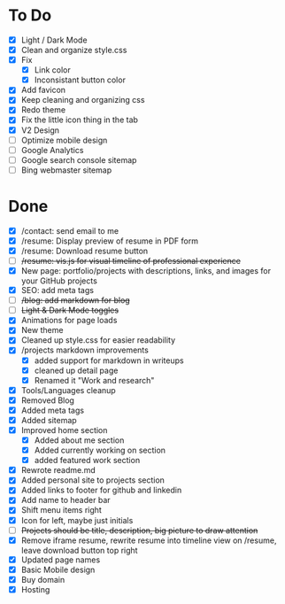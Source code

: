# To Do
- [x] Light / Dark Mode
- [x] Clean and organize style.css
- [x] Fix
  - [x] Link color
  - [x] Inconsistant button color
- [X] Add favicon
- [x] Keep cleaning and organizing css
- [x] Redo theme
- [x] Fix the little icon thing in the tab
- [x] V2 Design
- [ ] Optimize mobile design
- [ ] Google Analytics
- [ ] Google search console sitemap
- [ ] Bing webmaster sitemap

# Done
- [x] /contact: send email to me
- [x] /resume: Display preview of resume in PDF form
- [x] /resume: Download resume button
- [ ] ~~/resume: vis.js for visual timeline of professional experience~~
- [x] New page: portfolio/projects with descriptions, links, and images for your GitHub projects
- [x] SEO: add meta tags 
- [ ] ~~/blog: add markdown for blog~~
- [ ] ~~Light & Dark Mode toggles~~
- [x] Animations for page loads
- [x] New theme
- [x] Cleaned up style.css for easier readability
- [x] /projects markdown improvements
  - [x] added support for markdown in writeups
  - [x] cleaned up detail page
  - [x] Renamed it "Work and research"
- [x] Tools/Languages cleanup
- [x] Removed Blog
- [x] Added meta tags
- [x] Added sitemap
- [x] Improved home section
  - [x] Added about me section
  - [x] Added currently working on section
  - [x] added featured work section
- [x] Rewrote readme.md
- [x] Added personal site to projects section
- [x] Added links to footer for github and linkedin
- [x] Add name to header bar
- [x] Shift menu items right
- [x] Icon for left, maybe just initials
- [ ] ~~Projects should be title, description, big picture to draw attention~~
- [x] Remove iframe resume, rewrite resume into timeline view on /resume, leave download button top right
- [x] Updated page names
- [x] Basic Mobile design
- [x] Buy domain
- [x] Hosting
